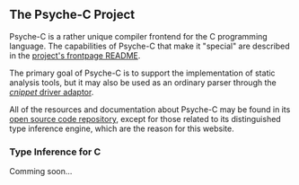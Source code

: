 ## The Psyche-C Project

Psyche-C is a rather unique compiler frontend for the C programming language. The capabilities of Psyche-C that make it "special" are described in the [project's frontpage README](https://github.com/ltcmelo/psychec/blob/master/README.md).

The primary goal of Psyche-C is to support the implementation of static analysis tools, but it may also be used as an ordinary parser through the [*cnippet* driver adaptor](https://github.com/ltcmelo/psychec/#the-cnippet-driver-adaptor).

All of the resources and documentation about Psyche-C may be found in its [open source code repository](https://github.com/ltcmelo/psychec), except for those related to its distinguished type inference engine, which are the reason for this website.

### Type Inference for C

Comming soon...

